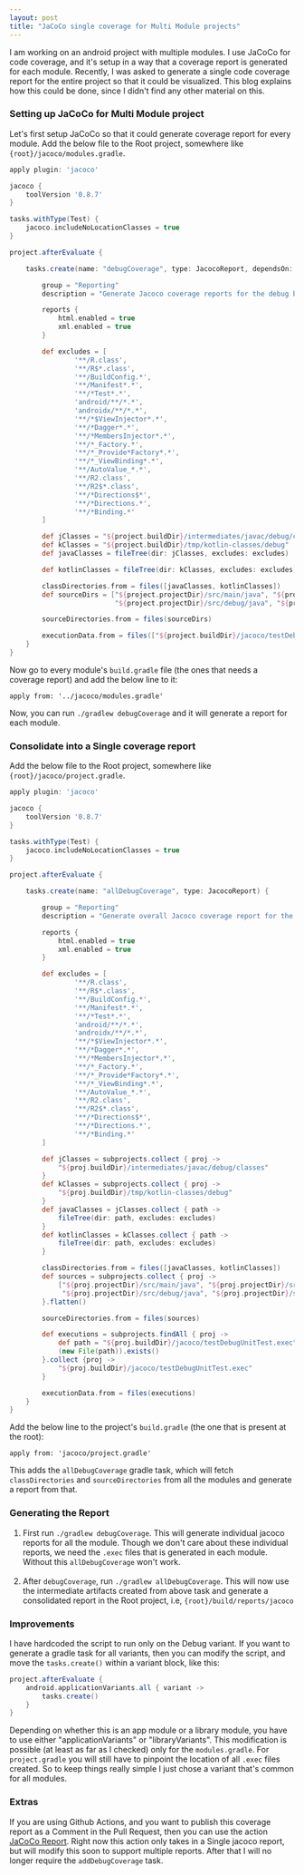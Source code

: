 ```yaml
---
layout: post
title: "JaCoCo single coverage for Multi Module projects"
---
```


I am working on an android project with multiple modules. I use JaCoCo for code coverage, and it's setup in a way that 
a coverage report is generated for each module. Recently, I was asked to generate a single code coverage report for the 
entire project so that it could be visualized. This blog explains how this could be done, since I didn't find any other 
material on this.


### Setting up JaCoCo for Multi Module project
Let's first setup JaCoCo so that it could generate coverage report for every module. Add the below file to the Root project, 
somewhere like `{root}/jacoco/modules.gradle`.

```groovy
apply plugin: 'jacoco'

jacoco {
    toolVersion '0.8.7'
}

tasks.withType(Test) {
    jacoco.includeNoLocationClasses = true
}

project.afterEvaluate {

    tasks.create(name: "debugCoverage", type: JacocoReport, dependsOn: "testDebugUnitTest") {

        group = "Reporting"
        description = "Generate Jacoco coverage reports for the debug build."

        reports {
            html.enabled = true
            xml.enabled = true
        }

        def excludes = [
                '**/R.class',
                '**/R$*.class',
                '**/BuildConfig.*',
                '**/Manifest*.*',
                '**/*Test*.*',
                'android/**/*.*',
                'androidx/**/*.*',
                '**/*$ViewInjector*.*',
                '**/*Dagger*.*',
                '**/*MembersInjector*.*',
                '**/*_Factory.*',
                '**/*_Provide*Factory*.*',
                '**/*_ViewBinding*.*',
                '**/AutoValue_*.*',
                '**/R2.class',
                '**/R2$*.class',
                '**/*Directions$*',
                '**/*Directions.*',
                '**/*Binding.*'
        ]

        def jClasses = "${project.buildDir}/intermediates/javac/debug/classes"
        def kClasses = "${project.buildDir}/tmp/kotlin-classes/debug"
        def javaClasses = fileTree(dir: jClasses, excludes: excludes)

        def kotlinClasses = fileTree(dir: kClasses, excludes: excludes)

        classDirectories.from = files([javaClasses, kotlinClasses])
        def sourceDirs = ["${project.projectDir}/src/main/java", "${project.projectDir}/src/main/kotlin",
                          "${project.projectDir}/src/debug/java", "${project.projectDir}/src/debug/kotlin"]

        sourceDirectories.from = files(sourceDirs)

        executionData.from = files(["${project.buildDir}/jacoco/testDebugUnitTest.exec"])
    }
}
```

Now go to every module's `build.gradle` file (the ones that needs a coverage report) and add the below line to it: 

`apply from: '../jacoco/modules.gradle'`

Now, you can run `./gradlew debugCoverage` and it will generate a report for each module.

### Consolidate into a Single coverage report
Add the below file to the Root project, somewhere like `{root}/jacoco/project.gradle`.

```groovy
apply plugin: 'jacoco'

jacoco {
    toolVersion '0.8.7'
}

tasks.withType(Test) {
    jacoco.includeNoLocationClasses = true
}

project.afterEvaluate {

    tasks.create(name: "allDebugCoverage", type: JacocoReport) {

        group = "Reporting"
        description = "Generate overall Jacoco coverage report for the debug build."

        reports {
            html.enabled = true
            xml.enabled = true
        }

        def excludes = [
                '**/R.class',
                '**/R$*.class',
                '**/BuildConfig.*',
                '**/Manifest*.*',
                '**/*Test*.*',
                'android/**/*.*',
                'androidx/**/*.*',
                '**/*$ViewInjector*.*',
                '**/*Dagger*.*',
                '**/*MembersInjector*.*',
                '**/*_Factory.*',
                '**/*_Provide*Factory*.*',
                '**/*_ViewBinding*.*',
                '**/AutoValue_*.*',
                '**/R2.class',
                '**/R2$*.class',
                '**/*Directions$*',
                '**/*Directions.*',
                '**/*Binding.*'
        ]

        def jClasses = subprojects.collect { proj ->
            "${proj.buildDir}/intermediates/javac/debug/classes"
        }
        def kClasses = subprojects.collect { proj ->
            "${proj.buildDir}/tmp/kotlin-classes/debug"
        }
        def javaClasses = jClasses.collect { path ->
            fileTree(dir: path, excludes: excludes)
        }
        def kotlinClasses = kClasses.collect { path ->
            fileTree(dir: path, excludes: excludes)
        }

        classDirectories.from = files([javaClasses, kotlinClasses])
        def sources = subprojects.collect { proj ->
            ["${proj.projectDir}/src/main/java", "${proj.projectDir}/src/main/kotlin",
             "${proj.projectDir}/src/debug/java", "${proj.projectDir}/src/debug/kotlin"]
        }.flatten()

        sourceDirectories.from = files(sources)

        def executions = subprojects.findAll { proj ->
            def path = "${proj.buildDir}/jacoco/testDebugUnitTest.exec"
            (new File(path)).exists()
        }.collect {proj ->
            "${proj.buildDir}/jacoco/testDebugUnitTest.exec"
        }

        executionData.from = files(executions)
    }
}
```

Add the below line to the project's `build.gradle` (the one that is present at the root):

`apply from: 'jacoco/project.gradle'`

This adds the `allDebugCoverage` gradle task, which will fetch `classDirectories` and `sourceDirectories` from all the modules
and generate a report from that.

### Generating the Report

1. First run `./gradlew debugCoverage`. This will generate individual jacoco reports for all the module. Though we don't care 
about these individual reports, we need the `.exec` files that is generated in each module. Without this `allDebugCoverage` won't work.
<br><br>
2. After `debugCoverage`, run `./gradlew allDebugCoverage`. This will now use the intermediate artifacts created from above task and generate 
a consolidated report in the Root project, i.e, `{root}/build/reports/jacoco`
   
### Improvements
I have hardcoded the script to run only on the Debug variant. If you want to generate a gradle task for all variants, then you can modify the 
script, and move the `tasks.create()` within a variant block, like this:

```groovy
project.afterEvaluate {
    android.applicationVariants.all { variant ->
        tasks.create()
    }
}
```

Depending on whether this is an app module or a library module, you have to use either "applicationVariants" or "libraryVariants". 
This modification is possible (at least as far as I checked) only for the `modules.gradle`. For `project.gradle` you will still have to pinpoint the 
location of all `.exec` files created. 
So to keep things really simple I just chose a variant that's common for all modules.

### Extras
If you are using Github Actions, and you want to publish this coverage report as a Comment in the Pull Request, then you 
can use the action [JaCoCo Report](https://github.com/marketplace/actions/jacoco-report). Right now this action only takes 
in a Single jacoco report, but will modify this soon to support multiple reports. After that I will no longer require the 
`addDebugCoverage` task.